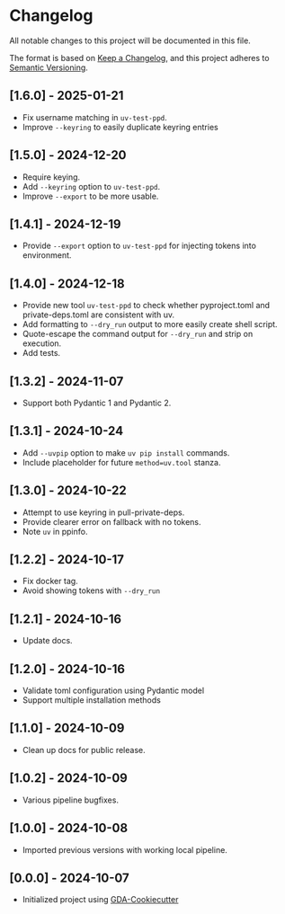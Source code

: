 # Changelog

All notable changes to this project will be documented in this file.

The format is based on [Keep a Changelog](https://keepachangelog.com/en/1.1.0/),
and this project adheres to [Semantic Versioning](https://semver.org/spec/v2.0.0.html).

## [1.6.0] - 2025-01-21

- Fix username matching in `uv-test-ppd`.
- Improve `--keyring` to easily duplicate keyring entries

## [1.5.0] - 2024-12-20

- Require keying.
- Add `--keyring` option to `uv-test-ppd`.
- Improve `--export` to be more usable.

## [1.4.1] - 2024-12-19

- Provide `--export` option to `uv-test-ppd` for injecting tokens into environment.

## [1.4.0] - 2024-12-18

- Provide new tool `uv-test-ppd` to check whether pyproject.toml and
  private-deps.toml are consistent with uv.
- Add formatting to `--dry_run` output to more easily create shell script.
- Quote-escape the command output for `--dry_run` and strip on execution.
- Add tests.

## [1.3.2] - 2024-11-07

- Support both Pydantic 1 and Pydantic 2.

## [1.3.1] - 2024-10-24

- Add `--uvpip` option to make `uv pip install` commands.
- Include placeholder for future `method=uv.tool` stanza.

## [1.3.0] - 2024-10-22

- Attempt to use keyring in pull-private-deps.
- Provide clearer error on fallback with no tokens.
- Note `uv` in ppinfo.

## [1.2.2] - 2024-10-17

- Fix docker tag.
- Avoid showing tokens with `--dry_run`

## [1.2.1] - 2024-10-16

- Update docs.

## [1.2.0] - 2024-10-16

- Validate toml configuration using Pydantic model
- Support multiple installation methods

## [1.1.0] - 2024-10-09

- Clean up docs for public release.

## [1.0.2] - 2024-10-09

- Various pipeline bugfixes.

## [1.0.0] - 2024-10-08

- Imported previous versions with working local pipeline.

## [0.0.0] - 2024-10-07

- Initialized project using [GDA-Cookiecutter](https://gitlab.geomdata.com/geomdata/gda-cookiecutter)
